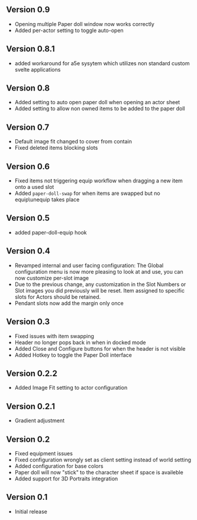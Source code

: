 ## Version 0.9
- Opening multiple Paper doll window now works correctly
- Added per-actor setting to toggle auto-open

## Version 0.8.1
- added workaround for a5e sysytem which utilizes non standard custom svelte applications

## Version 0.8
- Added setting to auto open paper doll when opening an actor sheet
- Added setting to allow non owned items to be added to the paper doll

## Version 0.7
- Default image fit changed to cover from contain
- Fixed deleted items blocking slots

## Version 0.6
- Fixed items not triggering equip workflow when dragging a new item onto a used slot
- Added `paper-doll-swap` for when items are swapped but no equip\unequip takes place

## Version 0.5
- added paper-doll-equip hook

## Version 0.4
- Revamped internal and user facing configuration: The Global configuration menu is now more pleasing to look at and use, you can now customize per-slot image
- Due to the previous change, any customization in the Slot Numbers or Slot images you did previously will be reset. Item assigned to specific slots for Actors should be retained.
- Pendant slots now add the margin only once

## Version 0.3
- Fixed issues with item swapping
- Header no longer pops back in when in docked mode
- Added Close and Configure buttons for when the header is not visible
- Added Hotkey to toggle the Paper Doll interface

## Version 0.2.2
- Added Image Fit setting to actor configuration

## Version 0.2.1
- Gradient adjustment

## Version 0.2
- Fixed equipment issues
- Fixed configuration wrongly set as client setting instead of world setting
- Added configuration for base colors
- Paper doll will now "stick" to the character sheet if space is availeble
- Added support for 3D Portraits integration

## Version 0.1
- Initial release